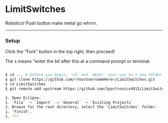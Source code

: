 # LimitSwitches

Robotics! Push button make metal go whrrrr.

---

### Setup

Click the "Fork" button in the top right, then proceed!

The `$` means "enter the bit after this at a command prompt or terminal.

```sh

$ cd ... # before you begin, `cd` and `mkdir` your way to a new folder you don't mind getting dirty.
$ git clone https://github.com/<YourUsernameHere>/LimitSwitches.git
$ cd LimitSwitches
$ git remote add upstream https://github.com/Spartronics4915/LimitSwitches.git

1. Open Eclipse.
1. `File` -> `Import` -> `General` -> `Existing Projects`
1. Browse for the root directory, select the `LimitSwitches` folder.
1. `Finish`.
1. ???

